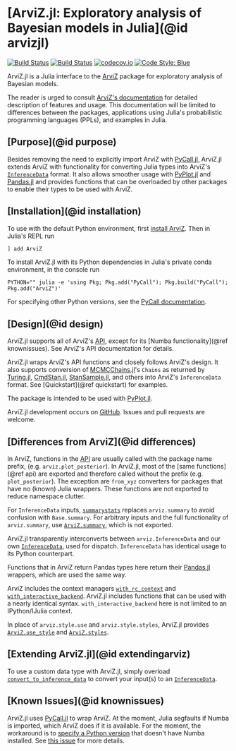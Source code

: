 # [ArviZ.jl: Exploratory analysis of Bayesian models in Julia](@id arvizjl)

[![Build Status](https://travis-ci.com/arviz-devs/ArviZ.jl.svg?branch=master)](https://travis-ci.com/arviz-devs/ArviZ.jl)
[![Build Status](https://dev.azure.com/ArviZ/ArviZ/_apis/build/status/arviz-devs.ArviZ.jl?branchName=master)](https://dev.azure.com/ArviZ/ArviZ/_build/latest?definitionId=2&branchName=master)
[![codecov.io](https://codecov.io/github/arviz-devs/ArviZ.jl/coverage.svg?branch=master)](https://codecov.io/github/arviz-devs/ArviZ.jl?branch=master)
[![Code Style: Blue](https://img.shields.io/badge/code%20style-blue-4495d1.svg)](https://github.com/invenia/BlueStyle)

ArviZ.jl is a Julia interface to the [ArviZ](https://arviz-devs.github.io/arviz/) package for exploratory analysis of Bayesian models.

The reader is urged to consult [ArviZ's documentation](https://arviz-devs.github.io/arviz/) for detailed description of features and usage.
This documentation will be limited to differences between the packages, applications using Julia's probabilistic programming languages (PPLs), and examples in Julia.

## [Purpose](@id purpose)

Besides removing the need to explicitly import ArviZ with [PyCall.jl](https://github.com/JuliaPy/PyCall.jl), ArviZ.jl extends ArviZ with functionality for converting Julia types into ArviZ's [`InferenceData`](https://arviz-devs.github.io/arviz/notebooks/XarrayforArviZ.html) format.
It also allows smoother usage with [PyPlot.jl](https://github.com/JuliaPy/PyPlot.jl) and [Pandas.jl](https://github.com/JuliaPy/Pandas.jl) and provides functions that can be overloaded by other packages to enable their types to be used with ArviZ.

## [Installation](@id installation)

To use with the default Python environment, first [install ArviZ](https://github.com/arviz-devs/arviz#installation).
Then in Julia's REPL run

```julia
] add ArviZ
```

To install ArviZ.jl with its Python dependencies in Julia's private conda environment, in the console run

```console
PYTHON="" julia -e 'using Pkg; Pkg.add("PyCall"); Pkg.build("PyCall"); Pkg.add("ArviZ")'
```

For specifying other Python versions, see the [PyCall documentation](https://github.com/JuliaPy/PyCall.jl).

## [Design](@id design)

ArviZ.jl supports all of ArviZ's [API](https://arviz-devs.github.io/arviz/api.html), except for its [Numba functionality](@ref knownissues).
See ArviZ's API documentation for details.

ArviZ.jl wraps ArviZ's API functions and closely follows ArviZ's design.
It also supports conversion of [MCMCChains.jl](https://github.com/TuringLang/MCMCChains.jl)'s `Chains` as returned by [Turing.jl](https://turing.ml), [CmdStan.jl](https://github.com/StanJulia/CmdStan.jl), [StanSample.jl](https://github.com/StanJulia/StanSample.jl), and others into ArviZ's `InferenceData` format.
See [Quickstart](@ref quickstart) for examples.

The package is intended to be used with [PyPlot.jl](https://github.com/JuliaPy/PyPlot.jl).

ArviZ.jl development occurs on [GitHub](https://github.com/arviz-devs/ArviZ.jl).
Issues and pull requests are welcome.

## [Differences from ArviZ](@id differences)

In ArviZ, functions in the [API](https://arviz-devs.github.io/arviz/api.html) are usually called with the package name prefix, (e.g. `arviz.plot_posterior`).
In ArviZ.jl, most of the [same functions](@ref api) are exported and therefore called without the prefix (e.g. `plot_posterior`).
The exception are `from_xyz` converters for packages that have no (known) Julia wrappers.
These functions are not exported to reduce namespace clutter.

For `InferenceData` inputs, [`summarystats`](@ref) replaces `arviz.summary` to avoid confusion with `Base.summary`.
For arbitrary inputs and the full functionality of `arviz.summary`, use [`ArviZ.summary`](@ref), which is not exported.

ArviZ.jl transparently interconverts between `arviz.InferenceData` and our own [`InferenceData`](@ref), used for dispatch.
`InferenceData` has identical usage to its Python counterpart.

Functions that in ArviZ return Pandas types here return their [Pandas.jl](https://github.com/JuliaPy/Pandas.jl) wrappers, which are used the same way.

ArviZ includes the context managers [`with_rc_context`](@ref) and [`with_interactive_backend`](@ref).
ArviZ.jl includes functions that can be used with a nearly identical syntax.
`with_interactive_backend` here is not limited to an IPython/IJulia context.

In place of `arviz.style.use` and `arviz.style.styles`, ArviZ.jl provides [`ArviZ.use_style`](@ref) and [`ArviZ.styles`](@ref).

## [Extending ArviZ.jl](@id extendingarviz)

To use a custom data type with ArviZ.jl, simply overload [`convert_to_inference_data`](@ref) to convert your input(s) to an [`InferenceData`](@ref).

## [Known Issues](@id knownissues)

ArviZ.jl uses [PyCall.jl](https://github.com/JuliaPy/PyCall.jl) to wrap ArviZ.
At the moment, Julia segfaults if Numba is imported, which ArviZ does if it is available.
For the moment, the workaround is to [specify a Python version](https://github.com/JuliaPy/PyCall.jl#specifying-the-python-version) that doesn't have Numba installed.
See [this issue](https://github.com/JuliaPy/PyCall.jl/issues/220) for more details.
